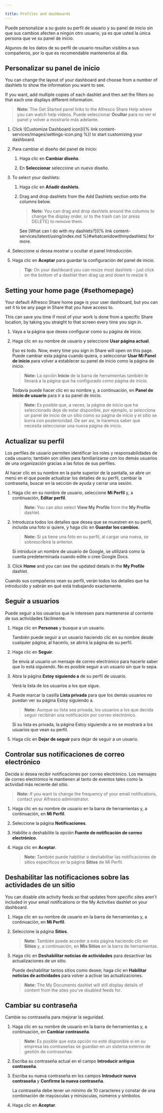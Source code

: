 ```yaml
---

title: Profiles and dashboards
---
```


Puede personalizar a su gusto su perfil de usuario y su panel de inicio sin que sus cambios afecten a ningún otro usuario, ya es que usted la única persona que ve su panel de inicio.

Algunos de los datos de su perfil de usuario resultan visibles a sus compañeros, por lo que es recomendable mantenerlos al día.

## Personalizar su panel de inicio

You can change the layout of your dashboard and choose from a number of dashlets to show the information you want to see.

If you want, add multiple copies of each dashlet and then set the filters so that each one displays different information.

> **Note:** The Get Started panel links to the Alfresco Share Help where you can watch help videos. Puede seleccionar **Ocultar** para no ver el panel y volver a mostrarlo más adelante.

1. Click !\[Customize Dashboard icon]({% link content-services/images/settings-icon.png %}) to start customizing your dashboard.

2. Para cambiar el diseño del panel de inicio:
   
   1. Haga clic en **Cambiar diseño**.
   
   2. En **Seleccionar** seleccione un nuevo diseño.

3. To select your dashlets:
   
   1. Haga clic en **Añadir dashlets**.
   
   2. Drag and drop dashlets from the Add Dashlets section onto the columns below.
      
      > **Note:** You can drag and drop dashlets around the columns to change the display order, or to the trash can (or press DELETE) to remove them.
      
      See \[What can I do with my dashlets?]({% link content-services/latest/using/index.md %}#whatcanidowithmydashlets) for more.

4. Seleccione si desea mostrar u ocultar el panel Introducción.

5. Haga clic en **Aceptar** para guardar la configuración del panel de inicio.
   
   > **Tip:** On your dashboard you can resize most dashlets - just click on the bottom of a dashlet then drag up and down to resize it.

## Setting your home page {#sethomepage}

Your default Alfresco Share home page is your user dashboard, but you can set it to be any page in Share that you have access to.

This can save you time if most of your work is done from a specific Share location, by taking you straight to that screen every time you sign in.

1. Vaya a la página que desea configurar como su página de inicio.

2. Haga clic en su nombre de usuario y seleccione **Usar página actual**.
   
   Eso es todo. Now, every time you sign in Share will open on this page. Puede cambiar esta página cuando quiera, o seleccionar **Usar Mi Panel de inicio** para volver a establecer su panel de inicio como la página de inicio.
   
   > **Note:** La opción **Inicio** de la barra de herramientas también le llevará a la página que ha configurado como página de inicio.
   
   Todavía puede hacer clic en su nombre y, a continuación, en **Panel de inicio de usuario** para ir a su panel de inicio.
   
   > **Note:** Es posible que, a veces, la página de inicio que ha seleccionado deje de estar disponible, por ejemplo, si selecciona un panel de inicio de un sitio como su página de inicio y el sitio se borra con posterioridad. De ser así, le haremos saber que necesita seleccionar una nueva página de inicio.

## Actualizar su perfil

Los perfiles de usuario permiten identificar los roles y responsabilidades de cada usuario; también son útiles para familiarizarse con los demás usuarios de una organización gracias a las fotos de sus perfiles.

Al hacer clic en su nombre en la parte superior de la pantalla, se abre un menú en el que puede actualizar los detalles de su perfil, cambiar la contraseña, buscar en la sección de ayuda y cerrar una sesión.

1. Haga clic en su nombre de usuario, seleccione **Mi Perfil** y, a continuación, **Editar perfil**.
   
   > **Note:** You can also select **View My Profile** from the **My Profile** dashlet.

2. Introduzca todos los detalles que desea que se muestren en su perfil, incluida una foto si quiere, y haga clic en **Guardar los cambios**.
   
   > **Note:** Si ya tiene una foto en su perfil, al cargar una nueva, se sobrescribirá la anterior.
   
   Si introduce un nombre de usuario de Google, se utilizará como la cuenta predeterminada cuando edite o cree Google Docs.

3. Click **Home** and you can see the updated details in the **My Profile** dashlet.

Cuando sus compañeros vean su perfil, verán todos los detalles que ha introducido y sabrán en qué está trabajando exactamente.

## Seguir a usuarios

Puede seguir a los usuarios que le interesen para mantenerse al corriente de sus actividades fácilmente.

1. Haga clic en **Personas** y busque a un usuario.
   
   También puede seguir a un usuario haciendo clic en su nombre desde cualquier página; al hacerlo, se abrirá la página de su perfil.

2. Haga clic en **Seguir**.
   
   Se envía al usuario un mensaje de correo electrónico para hacerle saber que lo está siguiendo. No es posible seguir a un usuario sin que lo sepa.

3. Abra la página **Estoy siguiendo a** de su perfil de usuario.
   
   Verá la lista de los usuarios a los que sigue.

4. Puede marcar la casilla **Lista privada** para que los demás usuarios no puedan ver su página Estoy siguiendo a.
   
   > **Note:** Aunque su lista sea privada, los usuarios a los que decida seguir recibirán una notificación por correo electrónico.
   
   Si su lista es privada, la página Estoy siguiendo a no se mostrará a los usuarios que vean su perfil.

5. Haga clic en **Dejar de seguir** para dejar de seguir a un usuario.

## Controlar sus notificaciones de correo electrónico

Decida si desea recibir notificaciones por correo electrónico. Los mensajes de correo electrónico le mantienen al tanto de eventos tales como la actividad más reciente del sitio.

> **Note:** If you want to change the frequency of your email notifications, contact your Alfresco administrator.

1. Haga clic en su nombre de usuario en la barra de herramientas y, a continuación, en **Mi Perfil**.

2. Seleccione la página **Notificaciones**.

3. Habilite o deshabilite la opción **Fuente de notificación de correo electrónico**.

4. Haga clic en **Aceptar**.
   
   > **Note:** También puede habilitar o deshabilitar las notificaciones de sitios específicos en la página **Sitios** de Mi Perfil.

## Deshabilitar las notificaciones sobre las actividades de un sitio

You can disable site activity feeds so that updates from specific sites aren't included in your email notifications or the My Activities dashlet on your dashboard.

1. Haga clic en su nombre de usuario en la barra de herramientas y, a continuación, en **Mi Perfil**.

2. Seleccione la página **Sitios**.
   
   > **Note:** También puede acceder a esta página haciendo clic en **Sitios** y, a continuación, en **Mis Sitios** en la barra de herramientas.

3. Haga clic en **Deshabilitar noticias de actividades** para desactivar las actualizaciones de un sitio.
   
   Puede deshabilitar tantos sitios como desee; haga clic en **Habilitar noticias de actividades** para volver a activar las actualizaciones.
   
   > **Note:** The My Documents dashlet will still display details of content from the sites you've disabled feeds for.

## Cambiar su contraseña

Cambie su contraseña para mejorar la seguridad.

1. Haga clic en su nombre de usuario en la barra de herramientas y, a continuación, en **Cambiar contraseña**.
   
   > **Note:** Es posible que esta opción no esté disponible si en su empresa las contraseñas se guardan en un sistema externo de gestión de contraseñas.

2. Escriba su contraseña actual en el campo **Introducir antigua contraseña**.

3. Escriba su nueva contraseña en los campos **Introducir nueva contraseña** y **Confirme la nueva contraseña**.
   
   La contraseña debe tener un mínimo de 10 caracteres y constar de una combinación de mayúsculas y minúsculas, números y símbolos.

4. Haga clic en **Aceptar**.